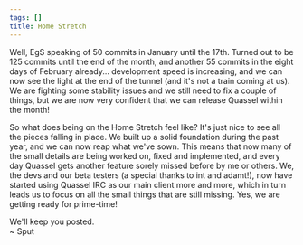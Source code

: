 ```yaml
---
tags: []
title: Home Stretch
---
```

Well, EgS speaking of 50 commits in January until the 17th. Turned out to be 125 commits until the end of the month, and another 55 commits in the eight days of February already... development speed is increasing, and we can now see the light at the end of the tunnel (and it's not a train coming at us). We are fighting some stability issues and we still need to fix a couple of things, but we are now very confident that we can release Quassel within the month!
<!--break-->
So what does being on the Home Stretch feel like? It's just nice to see all the pieces falling in place. We built up a solid foundation during the past year, and we can now reap what we've sown. This means that now many of the small details are being worked on, fixed and implemented, and every day Quassel gets another feature sorely missed before by me or others. We, the devs and our beta testers (a special thanks to int and adamt!), now have started using Quassel IRC as our main client more and more, which in turn leads us to focus on all the small things that are still missing. Yes, we are getting ready for prime-time!

We'll keep you posted.\
~ Sput
